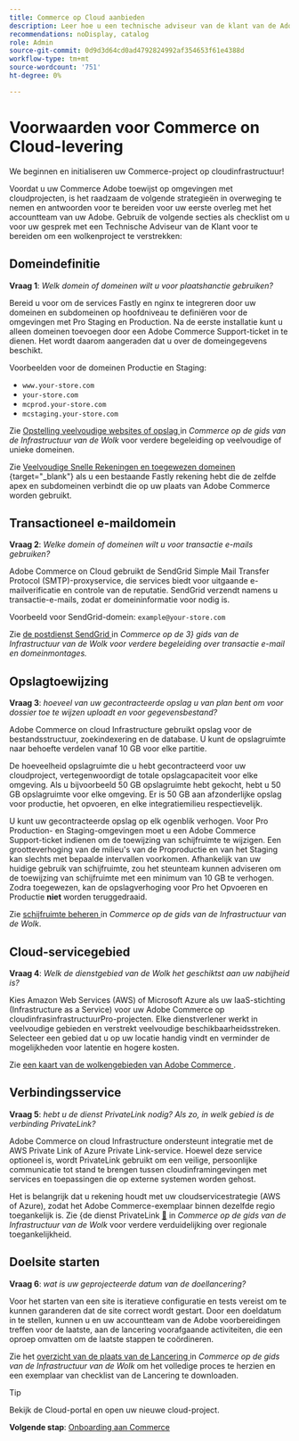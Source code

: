 ```yaml
---
title: Commerce op Cloud aanbieden
description: Leer hoe u een technische adviseur van de klant van de Adobe voorbereidt om uw Adobe Commerce op het project van de wolkeninfrastructuur te leveren.
recommendations: noDisplay, catalog
role: Admin
source-git-commit: 0d9d3d64cd0ad4792824992af354653f61e4388d
workflow-type: tm+mt
source-wordcount: '751'
ht-degree: 0%

---
```


# Voorwaarden voor Commerce on Cloud-levering

We beginnen en initialiseren uw Commerce-project op cloudinfrastructuur!

Voordat u uw Commerce Adobe toewijst op omgevingen met cloudprojecten, is het raadzaam de volgende strategieën in overweging te nemen en antwoorden voor te bereiden voor uw eerste overleg met het accountteam van uw Adobe. Gebruik de volgende secties als checklist om u voor uw gesprek met een Technische Adviseur van de Klant voor te bereiden om een wolkenproject te verstrekken:

## Domeindefinitie

**Vraag 1**: _Welk domein of domeinen wilt u voor plaatshanctie gebruiken?_

Bereid u voor om de services Fastly en nginx te integreren door uw domeinen en subdomeinen op hoofdniveau te definiëren voor de omgevingen met Pro Staging en Production. Na de eerste installatie kunt u alleen domeinen toevoegen door een Adobe Commerce Support-ticket in te dienen. Het wordt daarom aangeraden dat u over de domeingegevens beschikt.

Voorbeelden voor de domeinen Productie en Staging:

- `www.your-store.com`
- `your-store.com`
- `mcprod.your-store.com`
- `mcstaging.your-store.com`

Zie [ Opstelling veelvoudige websites of opslag ](../cloud-guide/store/multiple-sites.md) in _Commerce op de gids van de Infrastructuur van de Wolk_ voor verdere begeleiding op veelvoudige of unieke domeinen.

Zie [ Veelvoudige Snelle Rekeningen en toegewezen domeinen ](https://experienceleague.adobe.com/en/docs/commerce-on-cloud/user-guide/cdn/fastly#multiple-fastly-accounts-and-assigned-domains){target="_blank"}  als u een bestaande Fastly rekening hebt die de zelfde apex en subdomeinen verbindt die op uw plaats van Adobe Commerce worden gebruikt.

## Transactioneel e-maildomein

**Vraag 2**: _Welke domein of domeinen wilt u voor transactie e-mails gebruiken?_

Adobe Commerce on Cloud gebruikt de SendGrid Simple Mail Transfer Protocol (SMTP)-proxyservice, die services biedt voor uitgaande e-mailverificatie en controle van de reputatie. SendGrid verzendt namens u transactie-e-mails, zodat er domeininformatie voor nodig is.

Voorbeeld voor SendGrid-domein: `example@your-store.com`

Zie [ de postdienst SendGrid ](../cloud-guide/project/sendgrid.md) in _Commerce op de 3&rbrace; gids van de Infrastructuur van de Wolk voor verdere begeleiding over transactie e-mail en domeinmontages._

## Opslagtoewijzing

**Vraag 3**: _hoeveel van uw gecontracteerde opslag u van plan bent om voor dossier toe te wijzen uploadt en voor gegevensbestand?_

Adobe Commerce on cloud Infrastructure gebruikt opslag voor de bestandsstructuur, zoekindexering en de database. U kunt de opslagruimte naar behoefte verdelen vanaf 10 GB voor elke partitie.

De hoeveelheid opslagruimte die u hebt gecontracteerd voor uw cloudproject, vertegenwoordigt de totale opslagcapaciteit voor elke omgeving. Als u bijvoorbeeld 50 GB opslagruimte hebt gekocht, hebt u 50 GB opslagruimte voor elke omgeving. Er is 50 GB aan afzonderlijke opslag voor productie, het opvoeren, en elke integratiemilieu respectievelijk.

U kunt uw gecontracteerde opslag op elk ogenblik verhogen. Voor Pro Production- en Staging-omgevingen moet u een Adobe Commerce Support-ticket indienen om de toewijzing van schijfruimte te wijzigen. Een grootteverhoging van de milieu&#39;s van de Proproductie en van het Staging kan slechts met bepaalde intervallen voorkomen. Afhankelijk van uw huidige gebruik van schijfruimte, zou het steunteam kunnen adviseren om de toewijzing van schijfruimte met een minimum van 10 GB te verhogen. Zodra toegewezen, kan de opslagverhoging voor Pro het Opvoeren en Productie **niet** worden teruggedraaid.

Zie [ schijfruimte beheren ](../cloud-guide/storage/manage-disk-space.md) in _Commerce op de gids van de Infrastructuur van de Wolk_.

## Cloud-servicegebied

**Vraag 4**: _Welk de dienstgebied van de Wolk het geschiktst aan uw nabijheid is?_

Kies Amazon Web Services (AWS) of Microsoft Azure als uw IaaS-stichting (Infrastructure as a Service) voor uw Adobe Commerce op cloudinfrasinfrastructuurPro-projecten. Elke dienstverlener werkt in veelvoudige gebieden en verstrekt veelvoudige beschikbaarheidsstreken. Selecteer een gebied dat u op uw locatie handig vindt en verminder de mogelijkheden voor latentie en hogere kosten.

Zie [ een kaart van de wolkengebieden van Adobe Commerce ](../cloud-guide/overview.md).

## Verbindingsservice

**Vraag 5**: _hebt u de dienst PrivateLink nodig? Als zo, in welk gebied is de verbinding PrivateLink?_

Adobe Commerce on cloud Infrastructure ondersteunt integratie met de AWS Private Link of Azure Private Link-service. Hoewel deze service optioneel is, wordt PrivateLink gebruikt om een veilige, persoonlijke communicatie tot stand te brengen tussen cloudinframingevingen met services en toepassingen die op externe systemen worden gehost.

Het is belangrijk dat u rekening houdt met uw cloudservicestrategie (AWS of Azure), zodat het Adobe Commerce-exemplaar binnen dezelfde regio toegankelijk is. Zie &lbrace;de dienst PrivateLink [&#128279;](../cloud-guide/development/privatelink-service.md) in _Commerce op de gids van de Infrastructuur van de Wolk_ voor verdere verduidelijking over regionale toegankelijkheid.

## Doelsite starten

**Vraag 6**: _wat is uw geprojecteerde datum van de doellancering?_

Voor het starten van een site is iteratieve configuratie en tests vereist om te kunnen garanderen dat de site correct wordt gestart. Door een doeldatum in te stellen, kunnen u en uw accountteam van de Adobe voorbereidingen treffen voor de laatste, aan de lancering voorafgaande activiteiten, die een oproep omvatten om de laatste stappen te coördineren.

Zie het [ overzicht van de plaats van de Lancering ](../cloud-guide/launch/overview.md) in _Commerce op de gids van de Infrastructuur van de Wolk_ om het volledige proces te herzien en een exemplaar van checklist van de Lancering te downloaden.

>[!TIP]
>
> Bekijk de Cloud-portal en open uw nieuwe cloud-project.
>
>**Volgende stap**: [ Onboarding aan Commerce ](onboarding.md)

